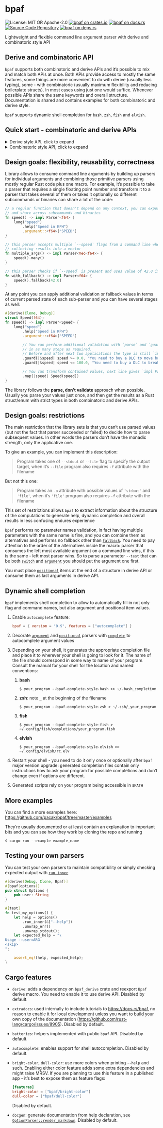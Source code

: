 # bpaf
  ![License: MIT OR Apache-2.0](https://img.shields.io/badge/license-MIT%20OR%20Apache--2.0-blue)
  [![bpaf on crates.io](https://img.shields.io/crates/v/bpaf)](https://crates.io/crates/bpaf)
  [![bpaf on docs.rs](https://docs.rs/bpaf/badge.svg)](https://docs.rs/bpaf)
  [![Source Code Repository](https://img.shields.io/badge/Code-On%20github.com-blue)](https://github.com/pacak/bpaf)
  [![bpaf on deps.rs](https://deps.rs/repo/github/pacak/bpaf/status.svg)](https://deps.rs/repo/github/pacak/bpaf)

Lightweight and flexible command line argument parser with derive and combinatoric style API

## Derive and combinatoric API

`bpaf` supports both combinatoric and derive APIs and it’s possible to mix and match both APIs
at once. Both APIs provide access to mostly the same features, some things are more convenient
to do with derive (usually less typing), some - with combinatoric (usually maximum flexibility
and reducing boilerplate structs). In most cases using just one would suffice. Whenever
possible APIs share the same keywords and overall structure. Documentation is shared and
contains examples for both combinatoric and derive style.

`bpaf` supports dynamic shell completion for `bash`, `zsh`, `fish` and `elvish`.


## Quick start - combinatoric and derive APIs

<details>
<summary style="display: list-item;">Derive style API, click to expand</summary>

1. Add `bpaf` under `[dependencies]` in your `Cargo.toml`


	```toml
	[dependencies]
	bpaf = { version = "0.9", features = ["derive"] }
	```

2. Define a structure containing command line attributes and run generated function


	```rust
	use bpaf::Bpaf;

	#[derive(Clone, Debug, Bpaf)]
	#[bpaf(options, version)]
	/// Accept speed and distance, print them
	struct SpeedAndDistance {
	    /// Speed in KPH
	    speed: f64,
	    /// Distance in miles
	    distance: f64,
	}

	fn main() {
	    // #[derive(Bpaf)] generates `speed_and_distance` function
	    let opts = speed_and_distance().run();
	    println!("Options: {:?}", opts);
	}
	```


3. Try to run the app


	```console
	% very_basic --help
	Accept speed and distance, print them

	Usage: --speed=ARG --distance=ARG

	Available options:
	        --speed=ARG     Speed in KPH
	        --distance=ARG  Distance in miles
	    -h, --help            Prints help information
	    -V, --version         Prints version information

	% very_basic --speed 100
	Expected --distance ARG, pass --help for usage information

	% very_basic --speed 100 --distance 500
	Options: SpeedAndDistance { speed: 100.0, distance: 500.0 }

	% very_basic --version
	Version: 0.9.0 (taken from Cargo.toml by default)
	```
</details>

<details>
<summary style="display: list-item;">Combinatoric style API, click to expand</summary>

1. Add `bpaf` under `[dependencies]` in your `Cargo.toml`


	```toml
	[dependencies]
	bpaf = "0.9"


2. Declare parsers for components, combine them and run it


	```rust
	use bpaf::{construct, long, Parser};
	#[derive(Clone, Debug)]
	struct SpeedAndDistance {
	    /// Speed in KPH
	    speed: f64,
	    /// Distance in miles
	    distance: f64,
	}

	fn main() {
	    // primitive parsers
	    let speed = long("speed")
	        .help("Speed in KPG")
	        .argument::<f64>("SPEED");

	    let distance = long("distance")
	        .help("Distance in miles")
	        .argument::<f64>("DIST");

	    // parser containing information about both speed and distance
	    let parser = construct!(SpeedAndDistance { speed, distance });

	    // option parser with metainformation attached
	    let speed_and_distance
	        = parser
	        .to_options()
	        .descr("Accept speed and distance, print them");

	    let opts = speed_and_distance.run();
	    println!("Options: {:?}", opts);
	}
	```


3. Try to run the app


	```console
	% very_basic --help
	Accept speed and distance, print them

	Usage: --speed=ARG --distance=ARG

	Available options:
	        --speed=ARG     Speed in KPH
	        --distance=ARG  Distance in miles
	    -h, --help          Prints help information
	    -V, --version       Prints version information

	% very_basic --speed 100
	Expected --distance ARG, pass --help for usage information

	% very_basic --speed 100 --distance 500
	Options: SpeedAndDistance { speed: 100.0, distance: 500.0 }

	% very_basic --version
	Version: 0.5.0 (taken from Cargo.toml by default)
	```

</details>

## Design goals: flexibility, reusability, correctness

Library allows to consume command line arguments by building up parsers for individual
arguments and combining those primitive parsers using mostly regular Rust code plus one macro.
For example, it’s possible to take a parser that requires a single floating point number and
transform it to a parser that takes several of them or takes it optionally so different
subcommands or binaries can share a lot of the code:


```rust
// a regular function that doesn't depend on any context, you can export it
// and share across subcommands and binaries
fn speed() -> impl Parser<f64> {
    long("speed")
        .help("Speed in KPH")
        .argument::<f64>("SPEED")
}

// this parser accepts multiple `--speed` flags from a command line when used,
// collecting results into a vector
fn multiple_args() -> impl Parser<Vec<f64>> {
    speed().many()
}

// this parser checks if `--speed` is present and uses value of 42.0 if it's not
fn with_fallback() -> impl Parser<f64> {
    speed().fallback(42.0)
}
```

At any point you can apply additional validation or fallback values in terms of current parsed
state of each sub-parser and you can have several stages as well:


```rust
#[derive(Clone, Debug)]
struct Speed(f64);
fn speed() -> impl Parser<Speed> {
    long("speed")
        .help("Speed in KPH")
        .argument::<f64>("SPEED")

        // You can perform additional validation with `parse` and `guard` functions
        // in as many steps as required.
        // Before and after next two applications the type is still `impl Parser<f64>`
        .guard(|&speed| speed >= 0.0, "You need to buy a DLC to move backwards")
        .guard(|&speed| speed <= 100.0, "You need to buy a DLC to break the speed limits")

        // You can transform contained values, next line gives `impl Parser<Speed>` as a result
        .map(|speed| Speed(speed))
}
```

The library follows the **parse, don’t validate** approach when possible. Usually you parse your values
just once, and then get the results as a Rust struct/enum with strict types  in both combinatoric and
derive APIs.


## Design goals: restrictions

The main restriction that the library sets is that you can’t use parsed values (but not the fact that
parser succeeded or failed) to decide how to parse subsequent values. In other words the parsers
don’t have the monadic strength, only the applicative one.

To give an example, you can implement this description:


> Program takes one of `--stdout` or `--file` flag to specify the output target, when it’s
> `--file` program also requires `-f` attribute with the filename

But not this one:

> Program takes an `-o` attribute with possible values of `'stdout'` and `'file'`, when it’s
> `'file'` program also requires `-f` attribute with the filename


This set of restrictions allows `bpaf` to extract information about the structure of the
computations to generate help, dynamic completion and overall results in less confusing endures
experience

`bpaf` performs no parameter names validation, in fact having multiple parameters with the same
name is fine, and you can combine them as alternatives and performs no fallback other than
[`fallback`][__link10]. You need to pay attention to the order of the alternatives inside the
macro: parser that consumes the left most available argument on a command line wins, if this is
the same - left most parser wins. So to parse a parameter `--test` that can be both
[`switch`][__link11] and [`argument`][__link12] you should put the argument one first.

You must place [`positional`][__link13] items at the end of a structure in derive API or
consume them as last arguments in derive API.


## Dynamic shell completion

`bpaf` implements shell completion to allow to automatically fill in not only flag and command
names, but also argument and positional item values.

1. Enable `autocomplete` feature:


	```toml
	bpaf = { version = "0.9", features = ["autocomplete"] }
	```


2. Decorate [`argument`][__link14] and [`positional`][__link15] parsers with
    [`complete`][__link16] to autocomplete argument values


3. Depending on your shell, it generates the appropriate completion file and place it to wherever your
    shell is going to look for it. The name of the file should correspond in some way to name of
    your program. Consult the manual for your shell for the location and named conventions:

	 1. **bash**
		```console
		$ your_program --bpaf-complete-style-bash >> ~/.bash_completion
		```


	 1. **zsh**: note `_` at the beginning of the filename
		```console
		$ your_program --bpaf-complete-style-zsh > ~/.zsh/_your_program
		```


	 1. **fish**
		```console
		$ your_program --bpaf-complete-style-fish > ~/.config/fish/completions/your_program.fish
		```


	 1. **elvish**
		```console
		$ your_program --bpaf-complete-style-elvish >> ~/.config/elvish/rc.elv
		```




4. Restart your shell - you need to do it only once or optionally after `bpaf` major version
    upgrade: generated completion files contain only instructions how to ask your program for
    possible completions and don’t change even if options are different.


5. Generated scripts rely on your program being accessible in `$PATH`




## More examples

You can find a more examples here: <https://github.com/pacak/bpaf/tree/master/examples>

They’re usually documented or at least contain an explanation to important bits and you can see
how they work by cloning the repo and running


```shell
$ cargo run --example example_name
```


## Testing your own parsers

You can test your own parsers to maintain compatibility or simply checking expected output with [`run_inner`][__link18]


```rust
#[derive(Debug, Clone, Bpaf)]
#[bpaf(options)]
pub struct Options {
    pub user: String
}

#[test]
fn test_my_options() {
    let help = options()
        .run_inner(&["--help"])
        .unwrap_err()
        .unwrap_stdout();
    let expected_help = "\
Usage --user=ARG
<skip>
";

    assert_eq!(help, expected_help);
}
```


## Cargo features

 - `derive`: adds a dependency on `bpaf_derive` crate and reexport `Bpaf` derive macro. You
   need to enable it to use derive API. Disabled by default.


 - `extradocs`: used internally to include tutorials to <https://docs.rs/bpaf>, no reason to
   enable it for local development unless you want to build your own copy of the documentation
   (<https://github.com/rust-lang/cargo/issues/8905>). Disabled by default.


 - `batteries`: helpers implemented with public `bpaf` API. Disabled by default.


 - `autocomplete`: enables support for shell autocompletion. Disabled by default.


 - `bright-color`, `dull-color`: use more colors when printing `--help` and such. Enabling
   either color feature adds some extra dependencies and might raise MRSV. If you are planning
   to use this feature in a published app - it’s best to expose them as feature flags:


	```toml
	[features]
	bright-color = ["bpaf/bright-color"]
	dull-color = ["bpaf/dull-color"]
	```

	Disabled by default.


 - `docgen`: generate documentation from help declaration, see [`OptionParser::render_markdown`][__link21]. Disabled by default.




 [__cargo_doc2readme_dependencies_info]: ggGkYW0AYXSEG52uRQSwBdezG6GWW8ODAbr5G6KRmT_WpUB5G9hPmBcUiIp6YXKEG67Vn_d8EgCjGwx1q1eGjg8OG62q7Al6912tG9tijfvWADwPYWSBgmRicGFmZTAuOC4w
 [__link10]: https://docs.rs/bpaf/0.9.9/bpaf/?search=bpaf::Parser::fallback
 [__link11]: https://docs.rs/bpaf/0.9.9/bpaf/?search=parsers::NamedArg::switch
 [__link12]: https://docs.rs/bpaf/0.9.9/bpaf/?search=parsers::NamedArg::argument
 [__link13]: https://docs.rs/bpaf/0.9.9/bpaf/?search=params::positional
 [__link14]: https://docs.rs/bpaf/0.9.9/bpaf/?search=parsers::NamedArg::argument
 [__link15]: https://docs.rs/bpaf/0.9.9/bpaf/?search=params::positional
 [__link16]: https://docs.rs/bpaf/0.9.9/bpaf/?search=bpaf::Parser::complete
 [__link18]: https://docs.rs/bpaf/0.9.9/bpaf/?search=info::OptionParser::run_inner
 [__link21]: https://docs.rs/bpaf/0.9.9/bpaf/?search=info::OptionParser::render_markdown

